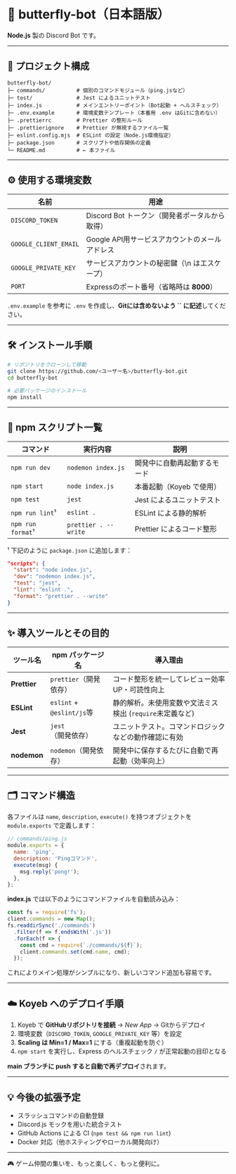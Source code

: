 # 🦋 butterfly-bot（日本語版）

**Node.js** 製の Discord Bot です。

---

## 📂 プロジェクト構成

```
butterfly-bot/
├─ commands/          # 個別のコマンドモジュール（ping.jsなど）
├─ test/              # Jest によるユニットテスト
├─ index.js           # メインエントリーポイント（Bot起動 + ヘルスチェック）
├─ .env.example       # 環境変数テンプレート（本番用 .env はGitに含めない）
├─ .prettierrc        # Prettier の整形ルール
├─ .prettierignore    # Prettier が無視するファイル一覧
├─ eslint.config.mjs  # ESLint の設定（Node.js環境指定）
├─ package.json       # スクリプトや依存関係の定義
└─ README.md          # ← 本ファイル
```

---

## ⚙️ 使用する環境変数

| 名前                    | 用途                            |
| --------------------- | ----------------------------- |
| `DISCORD_TOKEN`       | Discord Bot トークン（開発者ポータルから取得） |
| `GOOGLE_CLIENT_EMAIL` | Google API用サービスアカウントのメールアドレス  |
| `GOOGLE_PRIVATE_KEY`  | サービスアカウントの秘密鍵（\n はエスケープ）      |
| `PORT`                | Expressのポート番号（省略時は **8000**）  |

`.env.example` を参考に `.env` を作成し、**Gitには含めないよう **\`\`** に記述**してください。

---

## 🛠 インストール手順

```bash
# リポジトリをクローンして移動
git clone https://github.com/<ユーザー名>/butterfly-bot.git
cd butterfly-bot

# 必要パッケージのインストール
npm install
```

---

## 🚀 npm スクリプト一覧

| コマンド              | 実行内容                 | 説明                |
| ----------------- | -------------------- | ----------------- |
| `npm run dev`     | `nodemon index.js`   | 開発中に自動再起動するモード    |
| `npm start`       | `node index.js`      | 本番起動（Koyeb で使用）   |
| `npm test`        | `jest`               | Jest によるユニットテスト   |
| `npm run lint`¹   | `eslint .`           | ESLint による静的解析    |
| `npm run format`¹ | `prettier . --write` | Prettier によるコード整形 |

¹ 下記のように `package.json` に追加します：

```json
"scripts": {
  "start": "node index.js",
  "dev": "nodemon index.js",
  "test": "jest",
  "lint": "eslint .",
  "format": "prettier . --write"
}
```

---

## ✨ 導入ツールとその目的

| ツール名         | npm パッケージ名               | 導入理由                               |
| ------------ | ------------------------ | ---------------------------------- |
| **Prettier** | `prettier`（開発依存）         | コード整形を統一してレビュー効率UP・可読性向上           |
| **ESLint**   | `eslint` + `@eslint/js`等 | 静的解析。未使用変数や文法ミス検出 (`require`未定義など) |
| **Jest**     | `jest`（開発依存）             | ユニットテスト。コマンドロジックなどの動作確認に有効         |
| **nodemon**  | `nodemon`（開発依存）          | 開発中に保存するたびに自動で再起動（効率向上）            |

---

## 🗂 コマンド構造

各ファイルは `name`, `description`, `execute()` を持つオブジェクトを `module.exports` で定義します：

```js
// commands/ping.js
module.exports = {
  name: 'ping',
  description: 'Pingコマンド',
  execute(msg) {
    msg.reply('pong!');
  },
};
```

**index.js** では以下のようにコマンドファイルを自動読み込み：

```js
const fs = require('fs');
client.commands = new Map();
fs.readdirSync('./commands')
  .filter(f => f.endsWith('.js'))
  .forEach(f => {
    const cmd = require(`./commands/${f}`);
    client.commands.set(cmd.name, cmd);
  });
```

これによりメイン処理がシンプルになり、新しいコマンド追加も容易です。

---

## ☁️ Koyeb へのデプロイ手順

1. Koyeb で **GitHubリポジトリを接続** → *New App* → Gitからデプロイ
2. 環境変数（`DISCORD_TOKEN`, `GOOGLE_PRIVATE_KEY` 等）を設定
3. **Scaling は Min=1 / Max=1** にする（重複起動を防ぐ）
4. `npm start` を実行し、Express のヘルスチェック `/` が正常起動の目印となる

**main ブランチに push すると自動で再デプロイ**されます。

---

## 💡 今後の拡張予定

* スラッシュコマンドの自動登録
* Discord.js モックを用いた統合テスト
* GitHub Actions による CI (`npm test && npm run lint`)
* Docker 対応（他ホスティングやローカル開発向け）

---

🎮 ゲーム仲間の集いを、もっと楽しく、もっと便利に。
